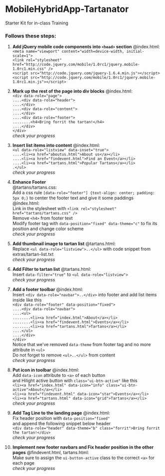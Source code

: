 MobileHybridApp-Tartanator
==========================

Starter Kit for in-class Training  

### Follows these steps:

1. **Add jQuery mobile code components into `<head>` section**
@index.html:  
`<meta name="viewport" content="width=device-width, initial-scale=1">`  
`<link rel="stylesheet" href="http://code.jquery.com/mobile/1.0rc1/jquery.mobile-1.0rc1.min.css" />`  
`<script src="http://code.jquery.com/jquery-1.6.4.min.js"></script>`  
`<script src="http://code.jquery.com/mobile/1.0rc1/jquery.mobile-1.0rc1.min.js"></script>`  

2. **Mark up the rest of the page into div blocks**
@index.html:  
`<div data-role="page">`  
`....<div data-role="header">`      
`....</div>`  
`....<div data-role="content">`    
`....</div>`  
`....<div data-role="footer">`  
`........<h4>Bring forrit the tartan!</h4>`  
`....</div>`  
`</div>`  
_check your progress_

3. **Insert list items into content**
@index.html:  
`<ul data-role="listview" data-inset="true">`  
`....<li><a href="aboutus.html">About us</a></li>`  
`....<li><a href="findevent.html">Find an Event</a></li>`  
`....<li><a href="tartans.html">Popular Tartans</a></li>`  
`.</ul>`  
_check your progress_

4. **Enhance Footer**    
@tartans/tartans.css:  
Add a css rule `[data-role="footer"] {text-align: center; padding: 5px 0;}` to center the footer text and give it some paddings  
@index.html:  
Link in the stylesheet with `<link rel="stylesheet" href="tartans/tartans.css" />`    
Remove `<h4>` from footer text  
Modify footer tag with `data-position="fixed" data-theme="c"` to fix its position and change color scheme    
_check your progress_  

5. **Add thumbnail image to tartan list**
@tartans.html:  
Replace `<ul data-role="listview">..</ul>` with code snippet from extras/tartan-list.txt  
_check your progress_  

6. **Add Filter to tartan list**
@tartans.html:  
Insert `data-filter="true"` to `<ul data-role="listview">`  
_check your progress_  

7. **Add a footer toolbar**
@index.html:  
Insert `<div data-role="navbar">..</div>` into footer and add list items inside like this  
`<div data-role="footer" data-position="fixed">`   
`....<div data-role="navbar">`  
`....<ul>`  
`........<li><a href="index.html">About</a></li>`  
`........<li><a href="findevent.html">Events</a></li>`  
`........<li><a href="tartans.html">Tartans</a></li>`  
`....</ul>`  
`....</div>`  
`</div>`  
Notice that we've removed `data-theme` from footer tag and no more attribute in `<ul>`  
Do not forget to remove `<ul>..</ul>` from content  
_check your progress_  

8. **Put icon in toolbar**
@index.html:  
Add `data-icon` attribute to `<a>` of each button  
and Hilight active button with `class="ui-btn-active"` like this  
`<li><a href="index.html" data-icon="info" class="ui-btn-active">About</a></li>`  
`<li><a href="findevent.html" data-icon="star">Events</a></li>`   
`<li><a href="tartans.html" data-icon="grid">Tartans</a></li>`  
_check your progress_  

9. **Add Tag Line to the landing page**
@index.html:  
Fix header position with `data-position="fixed"`  
and append the following snippet below header  
`<div data-role="header" data-theme="b" class="forrit">Bring forrit the tartan!</div>`  
_check your progress_  

10. **Implement new footer navbars and Fix header position in the other pages**
@findevent.html, tartans.html:  
Make sure to assign the `ui-button-active` class to the correct `<a>` for each page  
_check your progress_  


